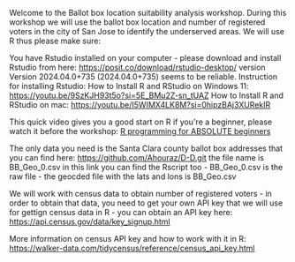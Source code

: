 Welcome to the Ballot box location suitability analysis workshop. During this workshop we will use the ballot box location and number of registered voters in the city of San Jose to identify the underserved areas. We will use R thus please make sure:

  You have Rstudio installed on your computer - please download and install Rstudio from here: https://posit.co/download/rstudio-desktop/ version Version 2024.04.0+735 (2024.04.0+735) seems to be reliable. Instruction for installing Rstudio: 
  How to Install R and RStudio on Windows 11: https://youtu.be/9SzKJH93t5o?si=5E_BMu2Z-sn_tUAZ
  How to Install R and RStudio on mac: https://youtu.be/I5WIMX4LK8M?si=0hipzBAj3XURekIR
  
  This quick video gives you a good start on R if you're a beginner, please watch it before the workshop: [R programming for ABSOLUTE beginners](https://youtu.be/FY8BISK5DpM?si=fxseWXX8VIWjoyyA)
  
  The only data you need is the Santa Clara county ballot box addresses that you can find here: https://github.com/Ahouraz/D-D.git the file name is BB_Geo_0.csv in this link you can find the Rscript too - BB_Geo_0.csv is the raw file - the geocded file with the lats and lons is BB_Geo.csv

  We will work with census data to obtain number of registered voters - in order to obtain that data, you need to get your own API key that we will use for gettign census data in R - you can obtain an API key here: https://api.census.gov/data/key_signup.html

  More information on census API key and how to work with it in R: https://walker-data.com/tidycensus/reference/census_api_key.html
